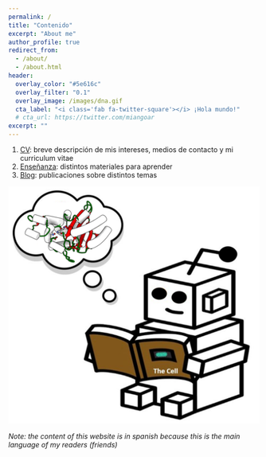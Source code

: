 ```yaml
---
permalink: /
title: "Contenido"
excerpt: "About me"
author_profile: true
redirect_from: 
  - /about/
  - /about.html
header:
  overlay_color: "#5e616c"
  overlay_filter: "0.1"
  overlay_image: /images/dna.gif
  cta_label: "<i class='fab fa-twitter-square'></i> ¡Hola mundo!"
  # cta_url: https://twitter.com/miangoar
excerpt: ""
---
```

1. [CV](https://miangoar.github.io/talks/): breve descripción de mis intereses, medios de contacto y mi curriculum vitae
2. [Enseñanza](https://miangoar.github.io/teaching/): distintos materiales para aprender
3. [Blog](https://miangoar.github.io/year-archive/): publicaciones sobre distintos temas

![robot](/images/gama_robot_learning2.png)

*Note: the content of this website is in spanish because this is the main language of my readers (friends)*

